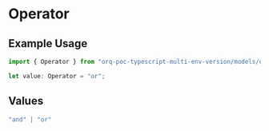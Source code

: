 # Operator

## Example Usage

```typescript
import { Operator } from "orq-poc-typescript-multi-env-version/models/operations";

let value: Operator = "or";
```

## Values

```typescript
"and" | "or"
```
